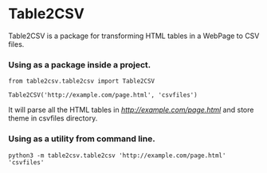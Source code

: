 # Table2CSV

Table2CSV is a package for transforming HTML tables in a WebPage to CSV files.


### Using as a package inside a project.

```
from table2csv.table2csv import Table2CSV

Table2CSV('http://example.com/page.html', 'csvfiles')
```

It will parse all the HTML tables in *http://example.com/page.html* and store theme in csvfiles directory.


### Using as a utility from command line.

```
python3 -m table2csv.table2csv 'http://example.com/page.html' 'csvfiles'
```
